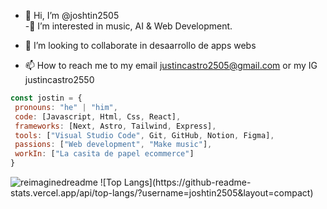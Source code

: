 - 👋 Hi, I’m @joshtin2505   
-👀 I’m interested in music, AI & Web Development.

- 💞️ I’m looking to collaborate in desaarrollo de apps webs
- 📫 How to reach me to my email justincastro2505@gmail.com or my IG justincastro2550

 ```javascript
const jostin = {
  pronouns: "he" | "him",
  code: [Javascript, Html, Css, React],
  frameworks: [Next, Astro, Tailwind, Express],
  tools: ["Visual Studio Code", Git, GitHub, Notion, Figma],
  passions: ["Web development", "Make music"],
  workIn: ["La casita de papel ecommerce"]
}
```
<img src="https://myreadme.vercel.app/api/embed/joshtin2505?panels=userstatistics,toprepositories,toplanguages,commitgraph" alt="reimaginedreadme" />
![Top Langs](https://github-readme-stats.vercel.app/api/top-langs/?username=joshtin2505&layout=compact)
<!---
joshtin2505/joshtin2505 is a ✨ special ✨ repository because its `README.md` (this file) appears on your GitHub profile.
You can click the Preview link to take a look at your changes.
--->
